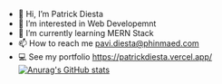 - 👋 Hi, I’m Patrick Diesta
- 👀 I’m interested in Web Developemnt
- 🌱 I’m currently learning MERN Stack
- 📫 How to reach me pavi.diesta@phinmaed.com
- 💻 See my portfolio https://patrickdiesta.vercel.app/ \
[![Anurag's GitHub stats](https://github-readme-stats.vercel.app/api?username=patrikimaru)](https://github.com/anuraghazra/github-readme-stats)
